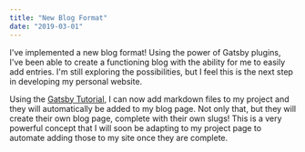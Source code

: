 ```yaml
---
title: "New Blog Format"
date: "2019-03-01"
---
```

I've implemented a new blog format! Using the power of Gatsby plugins, I've been able to 
create a functioning blog with the ability for me to easily add entries. I'm still exploring
the possibilities, but I feel this is the next step in developing my personal website. 

Using the [Gatsby Tutorial](https://www.gatsbyjs.org/tutorial/), I can now add markdown files
to my project and they will automatically be added to my blog page. Not only that, but they will
create their own blog page, complete with their own slugs! This is a very powerful concept that
I will soon be adapting to my project page to automate adding those to my site once they are
complete.